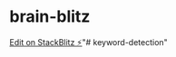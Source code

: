 # brain-blitz

[Edit on StackBlitz ⚡️](https://stackblitz.com/edit/daisyui-nextjs-jtneqv)"# keyword-detection" 
